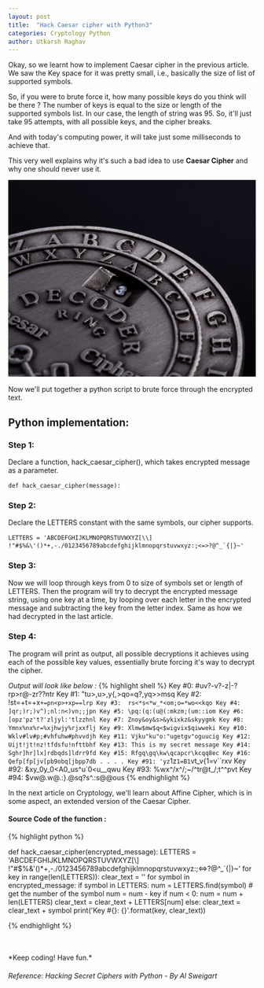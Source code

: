 ```yaml
---
layout: post
title:  "Hack Caesar cipher with Python3"
categories: Cryptology Python
author: Utkarsh Raghav
---
```

Okay, so we learnt how to implement Caesar cipher in the previous article. We saw the Key space for it was pretty small, i.e., basically the size of list of supported symbols.

So, if you were to brute force it, how many possible keys do you think will be there ?
The number of keys is equal to the size or length of the supported symbols list. In our case, the length of string was 95.
So, it'll just take 95 attempts, with all possible keys, and the cipher breaks.

And with today's computing power, it will take just some milliseconds to achieve that.

This very well explains why it's such a bad idea to use **Caesar Cipher** and why one should never use it.

<img id="caesar-cipher" class="mx-auto" src="/assets/images/posts/caesar-cipher.jpg" alt="board" style="height:400px; width: 550px;">

Now we'll put together a python script to brute force through the encrypted text.

## Python implementation:

### Step 1:
Declare a function, hack_caesar_cipher(), which takes encrypted message as a parameter.

```
def hack_caesar_cipher(message):
```

### Step 2:
Declare the LETTERS constant with the same symbols, our cipher supports.

```
LETTERS = 'ABCDEFGHIJKLMNOPQRSTUVWXYZ[\\] !"#$%&\'()*+,-./0123456789abcdefghijklmnopqrstuvwxyz:;<=>?@^_`{|}~'
```

### Step 3:
Now we will loop through keys from 0 to size of symbols set or length of LETTERS.
Then the program will try to decrypt the encrypted message string, using one key at a time, by looping over each letter in the encrypted message and subtracting the key from the letter index. Same as how we had decrypted in the last article.

### Step 4:
The program will print as output, all possible decryptions it achieves using each of the possible key values, essentially brute forcing it's way to decrypt the cipher.

*Output will look like below :*
{% highlight shell %}
Key #0: #uv?-v?-z|-?rp>r@-zr??ntr
Key #1: "tu>,u>,y{,>qo=q?,yq>>msq
Key #2: !st=+t=+x`+=pn<p>+xp==lrp
Key #3:  rs<*s<*w_*<om;o=*wo<<kqo
Key #4: ]qr;)r;)v^);nl:n<)vn;;jpn
Key #5: \pq:(q:(u@(:mkzm;(um::iom
Key #6: [opz'pz't?'zljyl:'tlzzhnl
Key #7: Znoy&oy&s>&ykixkz&skyygmk
Key #8: Ymnx%nx%r=%xjhwjy%rjxxflj
Key #9: Xlmw$mw$q<$wigvix$qiwweki
Key #10: Wklv#lv#p;#vhfuhw#phvvdjh
Key #11: Vjku"ku"o:"ugetgv"oguucig
Key #12: Uijt!jt!nz!tfdsfu!nfttbhf
Key #13: This is my secret message
Key #14: Sghr]hr]lx]rdbqds]ldrr9fd
Key #15: Rfgq\gq\kw\qcapcr\kcqq8ec
Key #16: Qefp[fp[jv[pb9obq[jbpp7db
.
.
.
.
Key #91: 'yz`1z`1=B1`vt_v{1=v``rxv
Key #92: &xy_0y_0<A0_us^u`0<u__qwu
Key #93: %wx^/x^/;~/^tr@t_/;t^^pvt
Key #94: $vw@.w@.:}.@sq?s^.:s@@ous
{% endhighlight %}


In the next article on Cryptology, we'll learn about Affine Cipher, which is in some aspect, an extended version of the Caesar Cipher.


#### Source Code of the function :
{% highlight python %}

def hack_caesar_cipher(encrypted_message):
    LETTERS = 'ABCDEFGHIJKLMNOPQRSTUVWXYZ[\\] !"#$%&\'()*+,-./0123456789abcdefghijklmnopqrstuvwxyz:;<=>?@^_`{|}~'
    for key in range(len(LETTERS)):
        clear_text = ''
        for symbol in encrypted_message:
            if symbol in LETTERS:
                num = LETTERS.find(symbol) # get the number of the symbol
                num = num - key
                if num < 0:
                    num = num + len(LETTERS)
                clear_text = clear_text + LETTERS[num]
            else:
                clear_text = clear_text + symbol
        print('Key #{}: {}'.format(key, clear_text))

{% endhighlight %}


<br/>
<br/>
*Keep coding! Have fun.*

###### Reference: Hacking Secret Ciphers with Python - By Al Sweigart
